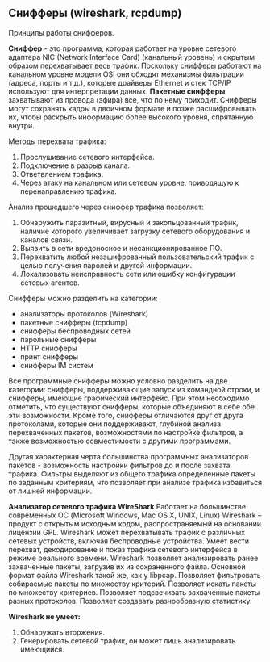 ## Снифферы (wireshark, rcpdump)
Принципы работы снифферов. 

**Сниффер** - это программа, которая работает на уровне сетевого адаптера NIC (Network Interface Card) (канальный уровень) и скрытым образом перехватывает весь трафик. Поскольку снифферы работают на канальном уровне модели OSI они обходят механизмы фильтрации (адреса, порты и т.д.), которые драйверы Ethernet и стек TCP/IP используют для интерпретации данных. **Пакетные снифферы** захватывают из провода (эфира) все, что по нему приходит. Снифферы могут сохранять кадры в двоичном формате и позже расшифровывать их, чтобы раскрыть информацию более высокого уровня, спрятанную внутри.

Методы перехвата трафика:
1. Прослушивание сетевого интерфейса.
2. Подключение в разрыв канала.
3. Ответвлением трафика.
4. Через атаку на канальном или сетевом уровне, приводящую к перенаправлению трафика.

Анализ прошедшего через сниффер трафика позволяет:
1. Обнаружить паразитный, вирусный и закольцованный трафик, наличие которого
увеличивает загрузку сетевого оборудования и каналов связи.
2. Выявить в сети вредоносное и несанкционированное ПО.
3. Перехватить любой незашифрованный пользовательский трафик с целью получения паролей и другой информации.
4. Локализовать неисправность сети или ошибку конфигурации сетевых агентов.

Снифферы можно разделить на категории: 
- анализаторы протоколов (Wireshark) 
- пакетные снифферы (tcpdump) 
- снифферы беспроводных сетей 
- парольные снифферы 
- HTTP снифферы  
- принт снифферы 
- снифферы IM систем

Все программные снифферы можно условно разделить на две категории: снифферы, поддерживающие запуск из командной строки, и снифферы, имеющие графический интерфейс. При этом необходимо отметить, что существуют снифферы, которые объединяют в себе обе эти возможности. Кроме того, снифферы отличаются друг от друга протоколами, которые они поддерживают, глубиной анализа перехваченных пакетов, возможностями по настройке фильтров, а также возможностью совместимости с другими программами.

Другая характерная черта большинства программных анализаторов пакетов - возможность настройки фильтров до и после захвата трафика. Фильтры выделяют из общего трафика определенные пакеты по заданным критериям, что позволяет при анализе трафика избавиться от лишней информации.

**Анализатор сетевого трафика WireShark**
Работает на большинстве современных ОС (Microsoft Windows, Mac OS X, UNIX, Linux)
Wireshark – продукт с открытым исходным кодом, распространяемый на основании лицензии GPL. Wireshark может перехватывать трафик c различных сетевых устройств, включая беспроводные устройства. Умеет вести перехват, декодирование и показ трафика сетевого интерфейса в режиме реального времени. Wireshark позволяет анализировать ранее захваченные пакеты, загрузив их из сохраненного файла. Основной формат файла Wireshark такой же, как у libpcap.
Позволяет фильтровать собираемые пакеты по множеству критерий. Позволяет искать пакеты по множеству критериев. Позволяет подсвечивать захваченные пакеты разных протоколов. Позволяет создавать разнообразную статистику.

**Wireshark не умеет:**
1. Обнаружать вторжения.
2. Генерировать сетевой трафик, он может лишь анализировать имеющийся.
